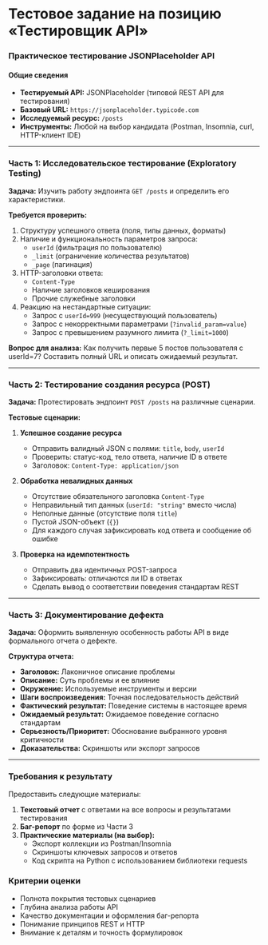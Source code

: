 # **Тестовое задание на позицию «Тестировщик API»**

### **Практическое тестирование JSONPlaceholder API**

#### **Общие сведения**
- **Тестируемый API:** JSONPlaceholder (типовой REST API для тестирования)
- **Базовый URL:** `https://jsonplaceholder.typicode.com`
- **Исследуемый ресурс:** `/posts`
- **Инструменты:** Любой на выбор кандидата (Postman, Insomnia, curl, HTTP-клиент IDE)

---

### **Часть 1: Исследовательское тестирование (Exploratory Testing)**

**Задача:** Изучить работу эндпоинта `GET /posts` и определить его характеристики.

**Требуется проверить:**
1. Структуру успешного ответа (поля, типы данных, форматы)
2. Наличие и функциональность параметров запроса:
   - `userId` (фильтрация по пользователю)
   - `_limit` (ограничение количества результатов)
   - `_page` (пагинация)
3. HTTP-заголовки ответа:
   - `Content-Type`
   - Наличие заголовков кеширования
   - Прочие служебные заголовки
4. Реакцию на нестандартные ситуации:
   - Запрос с `userId=999` (несуществующий пользователь)
   - Запрос с некорректными параметрами (`?invalid_param=value`)
   - Запрос с превышением разумного лимита (`?_limit=1000`)

**Вопрос для анализа:**
Как получить первые 5 постов пользователя с userId=7? Составить полный URL и описать ожидаемый результат.

---

### **Часть 2: Тестирование создания ресурса (POST)**

**Задача:** Протестировать эндпоинт `POST /posts` на различные сценарии.

**Тестовые сценарии:**

1. **Успешное создание ресурса**
   - Отправить валидный JSON с полями: `title`, `body`, `userId`
   - Проверить: статус-код, тело ответа, наличие ID в ответе
   - Заголовок: `Content-Type: application/json`

2. **Обработка невалидных данных**
   - Отсутствие обязательного заголовка `Content-Type`
   - Неправильный тип данных (`userId: "string"` вместо числа)
   - Неполные данные (отсутствие поля `title`)
   - Пустой JSON-объект (`{}`)
   - Для каждого случая зафиксировать код ответа и сообщение об ошибке

3. **Проверка на идемпотентность**
   - Отправить два идентичных POST-запроса
   - Зафиксировать: отличаются ли ID в ответах
   - Сделать вывод о соответствии поведения стандартам REST

---

### **Часть 3: Документирование дефекта**

**Задача:** Оформить выявленную особенность работы API в виде формального отчета о дефекте.

**Структура отчета:**
- **Заголовок:** Лаконичное описание проблемы
- **Описание:** Суть проблемы и ее влияние
- **Окружение:** Используемые инструменты и версии
- **Шаги воспроизведения:** Точная последовательность действий
- **Фактический результат:** Поведение системы в настоящее время
- **Ожидаемый результат:** Ожидаемое поведение согласно стандартам
- **Серьезность/Приоритет:** Обоснование выбранного уровня критичности
- **Доказательства:** Скриншоты или экспорт запросов

---

### **Требования к результату**

Предоставить следующие материалы:

1. **Текстовый отчет** с ответами на все вопросы и результатами тестирования
2. **Баг-репорт** по форме из Части 3
3. **Практические материалы (на выбор):**
   - Экспорт коллекции из Postman/Insomnia
   - Скриншоты ключевых запросов и ответов
   - Код скрипта на Python с использованием библиотеки requests

### **Критерии оценки**
- Полнота покрытия тестовых сценариев
- Глубина анализа работы API
- Качество документации и оформления баг-репорта
- Понимание принципов REST и HTTP
- Внимание к деталям и точность формулировок


